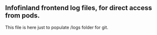 ## Infofinland frontend log files, for direct access from pods.

This file is here just to populate /logs folder for git.
